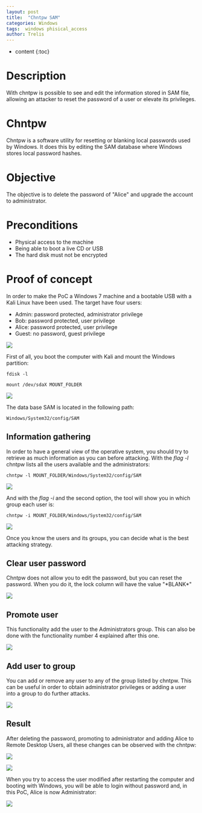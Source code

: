 ```yaml
---
layout: post
title:  "Chntpw SAM"
categories: Windows 
tags:  windows phisical_access
author: Trelis
---
```


* content
{:toc}

# Description
With chntpw is possible to see and edit the information stored in SAM file, allowing an attacker to reset the password of a user or elevate its privileges.




# Chntpw
Chntpw is a software utility for resetting or blanking local passwords used by Windows. It does this by editing the SAM database where Windows stores local password hashes.

# Objective
The objective is to delete the password of "Alice" and upgrade the account to administrator.

# Preconditions
* Physical access to the machine 
* Being able to boot a live CD or USB
* The hard disk must not be encrypted

# Proof of concept
In order to make the PoC a Windows 7 machine and a bootable USB with a Kali Linux have been used. The target have four users:
* Admin: password protected, administrator privilege
* Bob: password protected, user privilege
* Alice: password protected, user privilege
* Guest: no password, guest privilege

![](https://raw.githubusercontent.com/LordATM/lordatm.github.io/master/img/2018-01-23-Chntpw-SAM/init.PNG)

First of all, you boot the computer with Kali and mount the Windows partition:
```
fdisk -l
```
```
mount /dev/sdaX MOUNT_FOLDER
```
![](https://raw.githubusercontent.com/LordATM/lordatm.github.io/master/img/2018-01-23-Chntpw-SAM/fdisk.PNG)

The data base SAM is located in the following path: 
```
Windows/System32/config/SAM
```

## Information gathering
In order to have a general view of the operative system, you should try to retrieve as much information as you can before attacking. With the *flag -l* chntpw lists all the users available and the administrators:
```
chntpw -l MOUNT_FOLDER/Windows/System32/config/SAM
```
![](https://raw.githubusercontent.com/LordATM/lordatm.github.io/master/img/2018-01-23-Chntpw-SAM/chntpw_list.PNG)

And with the *flag -i* and the second option, the tool will show you in which group each user is:
```
chntpw -i MOUNT_FOLDER/Windows/System32/config/SAM
```
![](https://raw.githubusercontent.com/LordATM/lordatm.github.io/master/img/2018-01-23-Chntpw-SAM/chntpw_group.PNG)

Once you know the users and its groups, you can decide what is the best attacking strategy. 

## Clear user password
Chntpw does not allow you to edit the password, but you can reset the password. When you do it, the lock column will have the value "\*BLANK\*"

![](https://raw.githubusercontent.com/LordATM/lordatm.github.io/master/img/2018-01-23-Chntpw-SAM/chntpw_clearPass.PNG)

## Promote user
This functionality add the user to the Administrators group. This can also be done with the functionality number 4 explained after this one.

![](https://raw.githubusercontent.com/LordATM/lordatm.github.io/master/img/2018-01-23-Chntpw-SAM/chntpw_admin.PNG)

## Add user to group
You can add or remove any user to any of the group listed by chntpw. This can be useful in order to obtain administrator privileges or adding a user into a group to do further attacks.

![](https://raw.githubusercontent.com/LordATM/lordatm.github.io/master/img/2018-01-23-Chntpw-SAM/chntpw_addToGroup.PNG)

## Result
After deleting the password, promoting to administrator and adding Alice to Remote Desktop Users, all these changes can be observed with the chntpw:

![](https://raw.githubusercontent.com/LordATM/lordatm.github.io/master/img/2018-01-23-Chntpw-SAM/chntpw_list2.PNG)

![](https://raw.githubusercontent.com/LordATM/lordatm.github.io/master/img/2018-01-23-Chntpw-SAM/chntpw_group2.PNG)

When you try to access the user modified after restarting the computer and booting with Windows, you will be able to login without password and, in this PoC, Alice is now Administrator:

![](https://raw.githubusercontent.com/LordATM/lordatm.github.io/master/img/2018-01-23-Chntpw-SAM/aliceAdmin.PNG)
